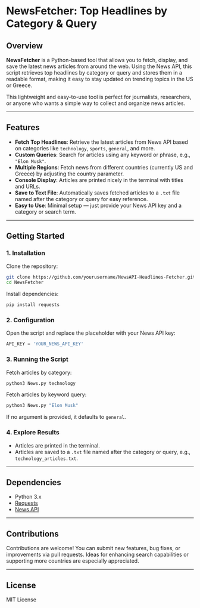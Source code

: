 

# NewsFetcher: Top Headlines by Category & Query

## Overview

**NewsFetcher** is a Python-based tool that allows you to fetch, display, and save the latest news articles from around the web. Using the News API, this script retrieves top headlines by category or query and stores them in a readable format, making it easy to stay updated on trending topics in the US or Greece.

This lightweight and easy-to-use tool is perfect for journalists, researchers, or anyone who wants a simple way to collect and organize news articles.

---

## Features

* **Fetch Top Headlines**: Retrieve the latest articles from News API based on categories like `technology`, `sports`, `general`, and more.
* **Custom Queries**: Search for articles using any keyword or phrase, e.g., `"Elon Musk"`.
* **Multiple Regions**: Fetch news from different countries (currently US and Greece) by adjusting the country parameter.
* **Console Display**: Articles are printed nicely in the terminal with titles and URLs.
* **Save to Text File**: Automatically saves fetched articles to a `.txt` file named after the category or query for easy reference.
* **Easy to Use**: Minimal setup — just provide your News API key and a category or search term.

---

## Getting Started

### 1. Installation

Clone the repository:

```bash
git clone https://github.com/yourusername/NewsAPI-Headlines-Fetcher.git
cd NewsFetcher
```

Install dependencies:

```bash
pip install requests
```

### 2. Configuration

Open the script and replace the placeholder with your News API key:

```python
API_KEY = 'YOUR_NEWS_API_KEY'
```

### 3. Running the Script

Fetch articles by category:

```bash
python3 News.py technology
```

Fetch articles by keyword query:

```bash
python3 News.py "Elon Musk"
```

If no argument is provided, it defaults to `general`.

### 4. Explore Results

* Articles are printed in the terminal.
* Articles are saved to a `.txt` file named after the category or query, e.g., `technology_articles.txt`.

---

## Dependencies

* Python 3.x
* [Requests](https://docs.python-requests.org/en/master/)
* [News API](https://newsapi.org/)

---

## Contributions

Contributions are welcome! You can submit new features, bug fixes, or improvements via pull requests. Ideas for enhancing search capabilities or supporting more countries are especially appreciated.

---

## License

MIT License

